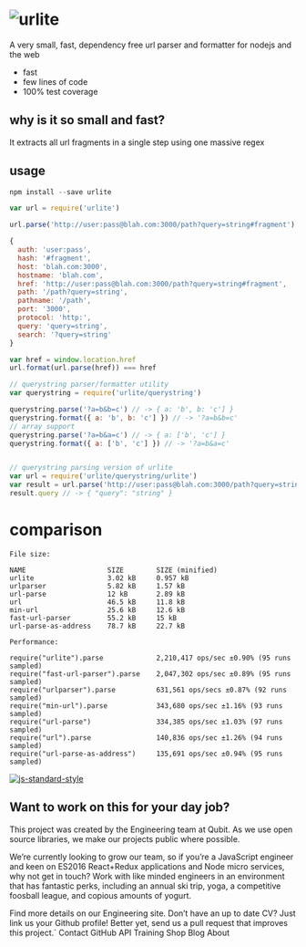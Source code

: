 # ![urlite](https://cloud.githubusercontent.com/assets/640611/11125144/30a12ab0-8960-11e5-91ba-dfb682572a6c.png)

A very small, fast, dependency free url parser and formatter for nodejs and the web

- fast
- few lines of code
- 100% test coverage

## why is it so small and fast?
It extracts all url fragments in a single step using one massive regex

## usage
```js
npm install --save urlite

var url = require('urlite')

url.parse('http://user:pass@blah.com:3000/path?query=string#fragment')

{
  auth: 'user:pass',
  hash: '#fragment',
  host: 'blah.com:3000',
  hostname: 'blah.com',
  href: 'http://user:pass@blah.com:3000/path?query=string#fragment',
  path: '/path?query=string',
  pathname: '/path',
  port: '3000',
  protocol: 'http:',
  query: 'query=string',
  search: '?query=string'
}

var href = window.location.href
url.format(url.parse(href)) === href

// querystring parser/formatter utility
var querystring = require('urlite/querystring')

querystring.parse('?a=b&b=c') // -> { a: 'b', b: 'c'] }
querystring.format({ a: 'b', b: 'c'] }) // -> '?a=b&b=c'
// array support
querystring.parse('?a=b&a=c') // -> { a: ['b', 'c'] }
querystring.format({ a: ['b', 'c'] }) // -> '?a=b&a=c'


// querystring parsing version of urlite
var url = require('urlite/querystring/urlite')
var result = url.parse('http://user:pass@blah.com:3000/path?query=string#fragment')
result.query // -> { "query": "string" }
```

# comparison
```
File size:

NAME                    SIZE        SIZE (minified)
urlite                  3.02 kB     0.957 kB
urlparser               5.82 kB     1.57 kB
url-parse               12 kB       2.89 kB
url                     46.5 kB     11.8 kB
min-url                 25.6 kB     12.6 kB
fast-url-parser         55.2 kB     15 kB
url-parse-as-address    78.7 kB     22.7 kB
```

```
Performance:

require("urlite").parse             2,210,417 ops/sec ±0.90% (95 runs sampled)
require("fast-url-parser").parse    2,047,302 ops/sec ±0.89% (95 runs sampled)
require("urlparser").parse          631,561 ops/secs ±0.87% (92 runs sampled)
require("min-url").parse            343,680 ops/sec ±1.16% (93 runs sampled)
require("url-parse")                334,385 ops/sec ±1.03% (97 runs sampled)
require("url").parse                140,836 ops/sec ±1.26% (94 runs sampled)
require("url-parse-as-address")     135,691 ops/sec ±0.94% (95 runs sampled)
```

[![js-standard-style](https://cdn.rawgit.com/feross/standard/master/badge.svg)](https://github.com/feross/standard)



## Want to work on this for your day job?

This project was created by the Engineering team at Qubit. As we use open source libraries, we make our projects public where possible.

We’re currently looking to grow our team, so if you’re a JavaScript engineer and keen on ES2016 React+Redux applications and Node micro services, why not get in touch? Work with like minded engineers in an environment that has fantastic perks, including an annual ski trip, yoga, a competitive foosball league, and copious amounts of yogurt.

Find more details on our Engineering site. Don’t have an up to date CV? Just link us your Github profile! Better yet, send us a pull request that improves this project.`
Contact GitHub API Training Shop Blog About
